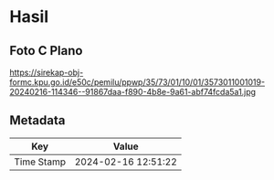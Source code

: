 # Hasil

## Foto C Plano

https://sirekap-obj-formc.kpu.go.id/e50c/pemilu/ppwp/35/73/01/10/01/3573011001019-20240216-114346--91867daa-f890-4b8e-9a61-abf74fcda5a1.jpg


## Metadata

| Key        | Value               |
| ---------- | ------------------- |
| Time Stamp | 2024-02-16 12:51:22 |



